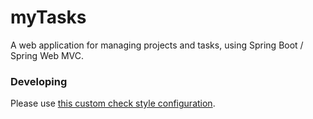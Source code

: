 # myTasks #

A web application for managing projects and tasks, using Spring Boot / Spring Web MVC.

### Developing ###

Please use [this custom check style configuration](https://bitbucket.org/crimes/mytasks/downloads/custom-sun-checks.xml).